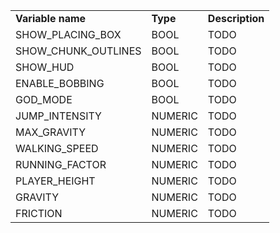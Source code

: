 <table>
<tr>
<td><b>Variable name</b></td><td><b>Type</b><td><b>Description</b></td>
</tr>
<tr>
<td>SHOW_PLACING_BOX</td><td>BOOL</td><td>TODO</td>
</tr>
<tr>
<td>SHOW_CHUNK_OUTLINES</td><td>BOOL</td><td>TODO</td>
</tr>
<tr>
<td>SHOW_HUD</td><td>BOOL</td><td>TODO</td>
</tr>
<tr>
<td>ENABLE_BOBBING</td><td>BOOL</td><td>TODO</td>
</tr>
<tr>
<td>GOD_MODE</td><td>BOOL</td><td>TODO</td>
</tr>
<tr>
<td>JUMP_INTENSITY</td><td>NUMERIC</td><td>TODO</td>
</tr>
<tr>
<td>MAX_GRAVITY</td><td>NUMERIC</td><td>TODO</td>
</tr>
<tr>
<td>WALKING_SPEED</td><td>NUMERIC</td><td>TODO</td>
</tr>
<tr>
<td>RUNNING_FACTOR</td><td>NUMERIC</td><td>TODO</td>
</tr>
<tr>
<td>PLAYER_HEIGHT</td><td>NUMERIC</td><td>TODO</td>
</tr>
<tr>
<td>GRAVITY</td><td>NUMERIC</td><td>TODO</td>
</tr>
<tr>
<td>FRICTION</td><td>NUMERIC</td><td>TODO</td>
</tr>
</table>
